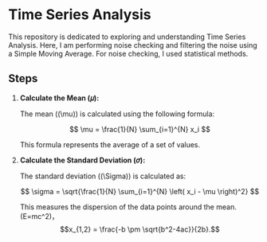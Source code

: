 # Time Series Analysis

This repository is dedicated to exploring and understanding Time Series Analysis. Here, I am performing noise checking and filtering the noise using a Simple Moving Average. For noise checking, I used statistical methods.

## Steps

1. **Calculate the Mean (𝜇):**

   The mean (\(\mu\)) is calculated using the following formula:

   $$
   \mu = \frac{1}{N} \sum_{i=1}^{N} x_i
   $$

   This formula represents the average of a set of values.

2. **Calculate the Standard Deviation (𝜎):**

   The standard deviation (\(\Sigma\)) is calculated as:

   $$
   \sigma = \sqrt{\frac{1}{N} \sum_{i=1}^{N} \left( x_i - \mu \right)^2}
   $$

   This measures the dispersion of the data points around the mean.
   \(E=mc^2\)，$$x_{1,2} = \frac{-b \pm \sqrt{b^2-4ac}}{2b}.$$


